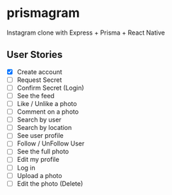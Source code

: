 # prismagram
Instagram clone with Express + Prisma + React Native

## User Stories

- [x] Create account
- [ ] Request Secret
- [ ] Confirm Secret (Login)
- [ ] See the feed
- [ ] Like / Unlike a photo
- [ ] Comment on a photo
- [ ] Search by user
- [ ] Search by location
- [ ] See user profile
- [ ] Follow / UnFollow User
- [ ] See the full photo
- [ ] Edit my profile
- [ ] Log in
- [ ] Upload a photo
- [ ] Edit the photo (Delete)
